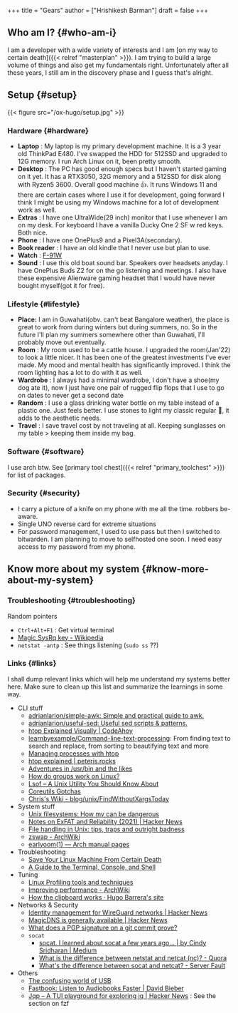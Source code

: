 +++
title = "Gears"
author = ["Hrishikesh Barman"]
draft = false
+++

## Who am I? {#who-am-i}

I am a developer with a wide variety of interests and I am [on my way to certain death]({{< relref "masterplan" >}}). I am trying to build a large volume of things and also get my fundamentals right. Unfortunately after all these years, I still am in the discovery phase and I guess that's alright.


## Setup {#setup}

{{< figure src="/ox-hugo/setup.jpg" >}}


### Hardware {#hardware}

-   **Laptop** : My laptop is my primary development machine. It is a 3 year old ThinkPad E480. I've swapped the HDD for 512SSD and upgraded to 12G memory. I run Arch Linux on it, been pretty smooth.
-   **Desktop** : The PC has good enough specs but I haven't started gaming on it yet. It has a RTX3050, 32G memory and a 512SSD for disk along with Ryzen5 3600. Overall good machine 👍. It runs Windows 11 and there are certain cases where I use it for development, going forward I think I might be using my Windows machine for a lot of development work as well.
-   **Extras** : I have one UltraWide(29 inch) monitor that I use whenever I am on my desk. For keyboard I have a vanilla Ducky One 2 SF w red keys. Both nice.
-   **Phone** : I have one OnePlus9 and a Pixel3A(secondary).
-   **Book reader** : I have an old kindle that I never use but plan to use.
-   **Watch** : [F-91W](https://zeptobars.com/en/read/Casio-F-91W-OKI-quartz-watch)
-   **Sound** : I use this old boat sound bar. Speakers over headsets anyday. I have OnePlus Buds Z2 for on the go listening and meetings. I also have these expensive Alienware gaming headset that I would have never bought myself(got it for free).


### Lifestyle {#lifestyle}

-   **Place:** I am in Guwahati(obv. can't beat Bangalore weather), the place is great to work from during winters but during summers, no. So in the future I'll plan my summers somewhere other than Guwahati, I'll probably move out eventually.
-   **Room** : My room used to be a cattle house. I upgraded the room(Jan'22) to look a little nicer. It has been one of the greatest investments I've ever made. My mood and mental health has significantly improved. I think the room lighting has a lot to do with it as well.
-   **Wardrobe** : I always had a minimal wardrobe, I don't have a shoe(my dog ate it), now I just have one pair of rugged flip flops that I use to go on dates to never get a second date
-   **Random** : I use a glass drinking water bottle on my table instead of a plastic one. Just feels better. I use stones to light my classic regular 🚬, it adds to the aesthetic needs.
-   **Travel** : I save travel cost by not traveling at all. Keeping sunglasses on my table &gt; keeping them inside my bag.


### Software {#software}

I use arch btw. See [primary tool chest]({{< relref "primary_toolchest" >}}) for list of packages.


### Security {#security}

-   I carry a picture of a knife on my phone with me all the time. robbers be-aware.
-   Single UNO reverse card for extreme situations
-   For password management, I used to use pass but then I switched to bitwarden. I am planning to move to selfhosted one soon. I need easy access to my password from my phone.


## Know more about my system {#know-more-about-my-system}


### Troubleshooting {#troubleshooting}

Random pointers

-   `Ctrl+Alt+F1` : Get virtual terminal
-   [Magic SysRq key - Wikipedia](https://en.wikipedia.org/wiki/Magic_SysRq_key)
-   `netstat -antp` : See things listening (`sudo ss` ??)


### Links {#links}

I shall dump relevant links which will help me understand my systems better here. Make sure to clean up this list and summarize the learnings in some way.

-   CLI stuff
    -   [adrianlarion/simple-awk: Simple and practical guide to awk.](https://github.com/adrianlarion/simple-awk)
    -   [adrianlarion/useful-sed: Useful sed scripts &amp; patterns.](https://github.com/adrianlarion/useful-sed)
    -   [htop Explained Visually | CodeAhoy](https://codeahoy.com/2017/01/20/hhtop-explained-visually/)
    -   [learnbyexample/Command-line-text-processing](https://github.com/learnbyexample/Command-line-text-processing): From finding text to search and replace, from sorting to beautifying text and more
    -   [Managing processes with htop](https://robertodip.com/blog/managing-processes-with-htop/)
    -   [htop explained | peteris.rocks](https://peteris.rocks/blog/htop/)
    -   [Adventures in /usr/bin and the likes](https://ablagoev.github.io/linux/adventures/commands/2017/02/19/adventures-in-usr-bin.html)
    -   [How do groups work on Linux?](https://jvns.ca/blog/2017/11/20/groups/)
    -   [Lsof – A Unix Utility You Should Know About](https://catonmat.net/unix-utilities-lsof)
    -   [Coreutils Gotchas](https://www.pixelbeat.org/docs/coreutils-gotchas.html)
    -   [Chris's Wiki - blog/unix/FindWithoutXargsToday](https://utcc.utoronto.ca/~cks/space/blog/unix/FindWithoutXargsToday)
-   System stuff
    -   [Unix filesystems: How mv can be dangerous](http://jstimpfle.de/blah/mv.html)
    -   [Notes on ExFAT and Reliability (2021) | Hacker News](https://news.ycombinator.com/item?id=33785614)
    -   [File handling in Unix: tips, traps and outright badness](https://rachelbythebay.com/w/2020/08/11/files/)
    -   [zswap - ArchWiki](https://wiki.archlinux.org/title/zswap)
    -   [earlyoom(1) — Arch manual pages](https://man.archlinux.org/man/community/earlyoom/earlyoom.1.en)
-   Troubleshooting
    -   [Save Your Linux Machine From Certain Death](https://betterprogramming.pub/save-your-linux-machine-from-certain-death-24ced335d969)
    -   [A Guide to the Terminal, Console, and Shell](https://thevaluable.dev/guide-terminal-shell-console/)
-   Tuning
    -   [Linux Profiling tools and techniques](https://www.pixelbeat.org/programming/profiling/)
    -   [Improving performance - ArchWiki](https://wiki.archlinux.org/title/improving_performance#RAM,_swap_and_OOM_handling)
    -   [How the clipboard works · Hugo Barrera's site](https://whynothugo.nl/journal/2022/10/21/how-the-clipboard-works/)
-   Networks &amp; Security
    -   [Identity management for WireGuard networks | Hacker News](https://news.ycombinator.com/item?id=33261288)
    -   [MagicDNS is generally available | Hacker News](https://news.ycombinator.com/item?id=33276601)
    -   [What does a PGP signature on a git commit prove?](https://people.kernel.org/monsieuricon/what-does-a-pgp-signature-on-a-git-commit-prove)
    -   `socat`
        -   [socat. I learned about socat a few years ago… | by Cindy Sridharan | Medium](https://copyconstruct.medium.com/socat-29453e9fc8a6)
        -   [What is the difference between netstat and netcat (nc)? - Quora](https://www.quora.com/What-is-the-difference-between-netstat-and-netcat-nc)
        -   [What's the difference between socat and netcat? - Server Fault](https://serverfault.com/questions/246347/whats-the-difference-between-socat-and-netcat)
-   Others
    -   [The confusing world of USB](https://fabiensanglard.net/nousb/index.html)
    -   [Fastbook: Listen to Audiobooks Faster | David Bieber](https://davidbieber.com/snippets/2020-03-02-fastbook/)
    -   [Jqp – A TUI playground for exploring jq | Hacker News](https://news.ycombinator.com/item?id=32905506) : See the section on fzf
